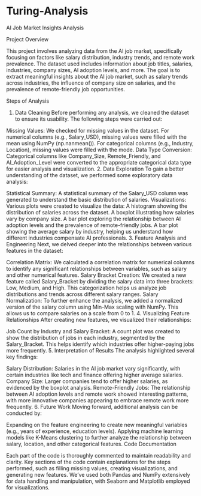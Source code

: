 # Turing-Analysis
AI Job Market Insights Analysis

Project Overview

This project involves analyzing data from the AI job market, specifically focusing on factors like salary distribution, industry trends, and remote work prevalence. The dataset used includes information about job titles, salaries, industries, company sizes, AI adoption levels, and more. The goal is to extract meaningful insights about the AI job market, such as salary trends across industries, the influence of company size on salaries, and the prevalence of remote-friendly job opportunities.

Steps of Analysis

1. Data Cleaning
Before performing any analysis, we cleaned the dataset to ensure its usability. The following steps were carried out:

Missing Values: We checked for missing values in the dataset. For numerical columns (e.g., Salary_USD), missing values were filled with the mean using NumPy (np.nanmean()). For categorical columns (e.g., Industry, Location), missing values were filled with the mode.
Data Type Conversion: Categorical columns like Company_Size, Remote_Friendly, and AI_Adoption_Level were converted to the appropriate categorical data type for easier analysis and visualization.
2. Data Exploration
To gain a better understanding of the dataset, we performed some exploratory data analysis:

Statistical Summary: A statistical summary of the Salary_USD column was generated to understand the basic distribution of salaries.
Visualizations: Various plots were created to visualize the data:
A histogram showing the distribution of salaries across the dataset.
A boxplot illustrating how salaries vary by company size.
A bar plot exploring the relationship between AI adoption levels and the prevalence of remote-friendly jobs.
A bar plot showing the average salary by industry, helping us understand how different industries compensate AI professionals.
3. Feature Analysis and Engineering
Next, we delved deeper into the relationships between various features in the dataset:

Correlation Matrix: We calculated a correlation matrix for numerical columns to identify any significant relationships between variables, such as salary and other numerical features.
Salary Bracket Creation: We created a new feature called Salary_Bracket by dividing the salary data into three brackets: Low, Medium, and High. This categorization helps us analyze job distributions and trends across different salary ranges.
Salary Normalization: To further enhance the analysis, we added a normalized version of the salary column using Min-Max scaling with NumPy. This allows us to compare salaries on a scale from 0 to 1.
4. Visualizing Feature Relationships
After creating new features, we visualized their relationships:

Job Count by Industry and Salary Bracket: A count plot was created to show the distribution of jobs in each industry, segmented by the Salary_Bracket. This helps identify which industries offer higher-paying jobs more frequently.
5. Interpretation of Results
The analysis highlighted several key findings:

Salary Distribution: Salaries in the AI job market vary significantly, with certain industries like tech and finance offering higher average salaries.
Company Size: Larger companies tend to offer higher salaries, as evidenced by the boxplot analysis.
Remote-Friendly Jobs: The relationship between AI adoption levels and remote work showed interesting patterns, with more innovative companies appearing to embrace remote work more frequently.
6. Future Work
Moving forward, additional analysis can be conducted by:

Expanding on the feature engineering to create new meaningful variables (e.g., years of experience, education levels).
Applying machine learning models like K-Means clustering to further analyze the relationship between salary, location, and other categorical features.
Code Documentation

Each part of the code is thoroughly commented to maintain readability and clarity. Key sections of the code contain explanations for the steps performed, such as filling missing values, creating visualizations, and generating new features. We’ve used both Pandas and NumPy extensively for data handling and manipulation, with Seaborn and Matplotlib employed for visualizations.
